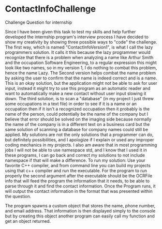 # ContactInfoChallenge
Challenge Question for internship

Since I have been given this task to test my skills and help further developed the internship program's interview process I have decided to show my creativity by showing three possible ways to "code" the challenge. The first way, which is named "ContactInfoVersion1", is what I call the lazy programmers solution. 
  It calls it this because the lazy programmer would recognize that there is a problem when analyzing a name like Arthur Smith and the occupation Software Engineering, to a regular expression this might look like two names, so in my version 1, I do nothing to combat this problem, hence the name Lazy.
  The Second version helps combat the name problem by asking the user to confirm that the name is indeed correct and is a name. This is an okay solution, but the application might not be able to ask for user input, instead it might try to use this program as an automatic reader and want to automatically make a new contact without user input slowing it down.
  The third solution, is to scan a "database" (in my project I just threw some occupations in a text file) in order to see if it is a name or an occupation then if it isn't a recognized occupation then it probably is the name of the person, could potentially be the name of the company but I believe that error should be solved on the imaging side because normally the name of the company is in a different text on a business card but the same solution of scanning a database for company names could still be applied.
 My solutions are not the only solutions that a programmer can do, but definitely possibilities, and I apologize if I explain or used any improper coding mechanics in my projects.
I also am aware that in most programming jobs I will not be able to use namespace std, and I know that I used it in these programs, I can go back and correct my solutions to not include namespace if that will make a difference.
  To run my solution:
Use your favorite C++ compiler, and from command line you can build my projects using that c++ compiler and run the executable.
For the program to run properly the second argument after the executable should be the OCRFile info that will feed the program the information that it needs, to be able to parse through it and find the contact information. Once the Program runs, it will output the contact information in the format that was presented within the question.

The program spawns a custom object that stores the name, phone number, and email address. That information is then displayed simply to the console but by creating this object another program can easily call my function and get an object returned.

